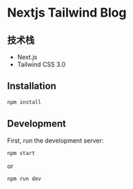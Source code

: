 # Nextjs Tailwind Blog

## 技术栈

- Next.js
- Tailwind CSS 3.0

## Installation

```bash
npm install
```

## Development

First, run the development server:

```bash
npm start
```

or

```bash
npm run dev
```
